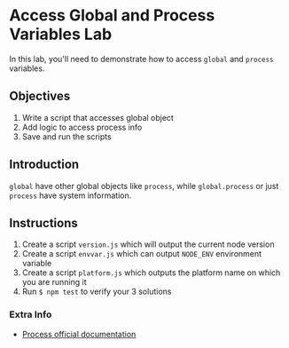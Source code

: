 # Access Global and Process Variables Lab

In this lab, you'll need to demonstrate how to access `global` and `process` variables.

## Objectives

1. Write a script that accesses global object
2. Add logic to access process info
3. Save and run the scripts

## Introduction

`global` have other global objects like `process`, while `global.process` or just `process` have system information. 

## Instructions

1. Create a script `version.js` which will output the current node version 
2. Create a script `envvar.js` which can output `NODE_ENV` environment variable
3. Create a script `platform.js` which outputs the platform name on which you are running it
4. Run `$ npm test` to verify your 3 solutions


### Extra Info

* [Process official documentation](https://nodejs.org/api/process.html)